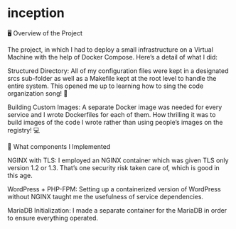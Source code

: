 # inception
🖥️ Overview of the Project

The project, in which I had to deploy a small infrastructure on a Virtual Machine with the help of Docker Compose. Here’s a detail of what I did:

Structured Directory: All of my configuration files were kept in a designated srcs sub-folder as well as a Makefile kept at the root level to handle the entire system. This opened me up to learning how to sing the code organization song! 📁

Building Custom Images: A separate Docker image was needed for every service and I wrote Dockerfiles for each of them. How thrilling it was to build images of the code I wrote rather than using people’s images on the registry! 💻

🐳 What components I Implemented

NGINX with TLS: I employed an NGINX container which was given TLS only version 1.2 or 1.3. That’s one security risk taken care of, which is good in this age.

WordPress + PHP-FPM: Setting up a containerized version of WordPress without NGINX taught me the usefulness of service dependencies.

MariaDB Initialization: I made a separate container for the MariaDB in order to ensure everything operated.
